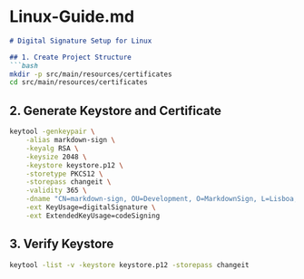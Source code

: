 # Linux-Guide.md
```markdown
# Digital Signature Setup for Linux

## 1. Create Project Structure
```bash
mkdir -p src/main/resources/certificates
cd src/main/resources/certificates
```

## 2. Generate Keystore and Certificate
```bash
keytool -genkeypair \
    -alias markdown-sign \
    -keyalg RSA \
    -keysize 2048 \
    -keystore keystore.p12 \
    -storetype PKCS12 \
    -storepass changeit \
    -validity 365 \
    -dname "CN=markdown-sign, OU=Development, O=MarkdownSign, L=Lisboa, ST=Lisboa, C=PT" \
    -ext KeyUsage=digitalSignature \
    -ext ExtendedKeyUsage=codeSigning
```

## 3. Verify Keystore
```bash
keytool -list -v -keystore keystore.p12 -storepass changeit
```
